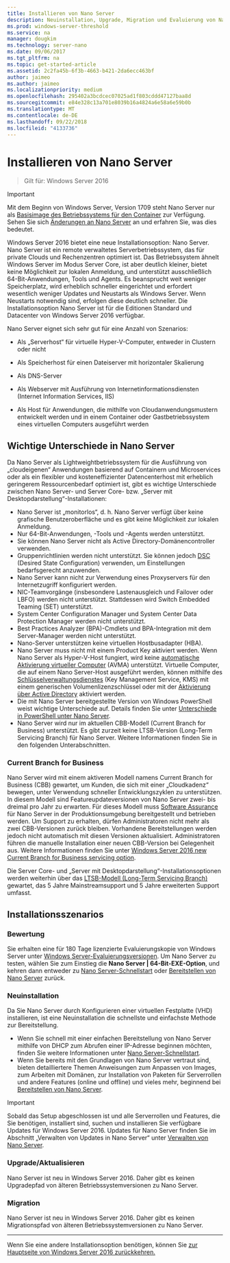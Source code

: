 ```yaml
---
title: Installieren von Nano Server
description: Neuinstallation, Upgrade, Migration und Evaluierung von Nano-Server
ms.prod: windows-server-threshold
ms.service: na
manager: dougkim
ms.technology: server-nano
ms.date: 09/06/2017
ms.tgt_pltfrm: na
ms.topic: get-started-article
ms.assetid: 2c2fa45b-6f3b-4663-b421-2da6ecc463bf
author: jaimeo
ms.author: jaimeo
ms.localizationpriority: medium
ms.openlocfilehash: 295402a3bcdcec07025ad1f803cddd47127baa8d
ms.sourcegitcommit: e84e328c13a701e8039b16a4824a6e58a6e59b0b
ms.translationtype: MT
ms.contentlocale: de-DE
ms.lasthandoff: 09/22/2018
ms.locfileid: "4133736"
---
```

# Installieren von Nano Server

>Gilt für: Windows Server 2016

> [!IMPORTANT]
> Mit dem Beginn von Windows Server, Version 1709 steht Nano Server nur als [Basisimage des Betriebssystems für den Container](/virtualization/windowscontainers/quick-start/using-insider-container-images#install-base-container-image) zur Verfügung. Sehen Sie sich [Änderungen an Nano Server](nano-in-semi-annual-channel.md) an und erfahren Sie, was dies bedeutet. 

Windows Server 2016 bietet eine neue Installationsoption: Nano Server. Nano Server ist ein remote verwaltetes Serverbetriebssystem, das für private Clouds und Rechenzentren optimiert ist. Das Betriebssystem ähnelt Windows Server im Modus Server Core, ist aber deutlich kleiner, bietet keine Möglichkeit zur lokalen Anmeldung, und unterstützt ausschließlich 64-Bit-Anwendungen, Tools und Agents. Es beansprucht weit weniger Speicherplatz, wird erheblich schneller eingerichtet und erfordert wesentlich weniger Updates und Neustarts als Windows Server. Wenn Neustarts notwendig sind, erfolgen diese deutlich schneller. Die Installationsoption Nano Server ist für die Editionen Standard und Datacenter von Windows Server 2016 verfügbar.  

Nano Server eignet sich sehr gut für eine Anzahl von Szenarios:  
  
-   Als „Serverhost“ für virtuelle Hyper-V-Computer, entweder in Clustern oder nicht  
  
-   Als Speicherhost für einen Dateiserver mit horizontaler Skalierung  
  
-   Als DNS-Server  
  
-   Als Webserver mit Ausführung von Internetinformationsdiensten (Internet Information Services, IIS)  
  
-   Als Host für Anwendungen, die mithilfe von Cloudanwendungsmustern entwickelt werden und in einem Container oder Gastbetriebssystem eines virtuellen Computers ausgeführt werden  
  
## Wichtige Unterschiede in Nano Server

Da Nano Server als Lightweightbetriebssystem für die Ausführung von „cloudeigenen“ Anwendungen basierend auf Containern und Microservices oder als ein flexibler und kosteneffizienter Datencenterhost mit erheblich geringerem Ressourcenbedarf optimiert ist, gibt es wichtige Unterschiede zwischen Nano Server- und Server Core- bzw. „Server mit Desktopdarstellung“-Installationen:

- Nano Server ist „monitorlos“, d. h. Nano Server verfügt über keine grafische Benutzeroberfläche und es gibt keine Möglichkeit zur lokalen Anmeldung.
- Nur 64-Bit-Anwendungen, -Tools und -Agents werden unterstützt.
- Sie können Nano Server nicht als Active Directory-Domänencontroller verwenden.
- Gruppenrichtlinien werden nicht unterstützt. Sie können jedoch [DSC](https://msdn.microsoft.com/powershell/dsc/nanoDsc) (Desired State Configuration) verwenden, um Einstellungen bedarfsgerecht anzuwenden.
- Nano Server kann nicht zur Verwendung eines Proxyservers für den Internetzugriff konfiguriert werden.
- NIC-Teamvorgänge (insbesondere Lastenausgleich und Failover oder LBFO) werden nicht unterstützt. Stattdessen wird Switch Embedded Teaming (SET) unterstützt.
- System Center Configuration Manager und System Center Data Protection Manager werden nicht unterstützt.
- Best Practices Analyzer (BPA)-Cmdlets und BPA-Integration mit dem Server-Manager werden nicht unterstützt.
- Nano-Server unterstützen keine virtuellen Hostbusadapter (HBA).
- Nano Server muss nicht mit einem Product Key aktiviert werden. Wenn Nano Server als Hyper-V-Host fungiert, wird keine [automatische Aktivierung virtueller Computer](https://technet.microsoft.com/library/dn303421%28v=ws.11%29.aspx) (AVMA) unterstützt. Virtuelle Computer, die auf einem Nano Server-Host ausgeführt werden, können mithilfe des [Schlüsselverwaltungsdienstes](https://technet.microsoft.com/library/jj612867(v=ws.11).aspx) (Key Management Service, KMS) mit einem generischen Volumenlizenzschlüssel oder mit der [Aktivierung über Active Directory](https://technet.microsoft.com/library/dn502534(v=ws.11).aspx) aktiviert werden.
- Die mit Nano Server bereitgestellte Version von Windows PowerShell weist wichtige Unterschiede auf. Details finden Sie unter [Unterschiede in PowerShell unter Nano Server](PowerShell-on-Nano-Server.md).
- Nano Server wird nur im aktuellen CBB-Modell (Current Branch for Business) unterstützt. Es gibt zurzeit keine LTSB-Version (Long-Term Servicing Branch) für Nano Server. Weitere Informationen finden Sie in den folgenden Unterabschnitten.

### Current Branch for Business
Nano Server wird mit einem aktiveren Modell namens Current Branch for Business (CBB) gewartet, um Kunden, die sich mit einer „Cloudkadenz“ bewegen, unter Verwendung schneller Entwicklungszyklen zu unterstützen. In diesem Modell sind Featureupdateversionen von Nano Server zwei- bis dreimal pro Jahr zu erwarten. Für dieses Modell muss [Software Assurance](https://www.microsoft.com/en-us/licensing/licensing-programs/software-assurance-default.aspx) für Nano Server in der Produktionsumgebung bereitgestellt und betrieben werden. Um Support zu erhalten, dürfen Administratoren nicht mehr als zwei CBB-Versionen zurück bleiben. Vorhandene Bereitstellungen werden jedoch nicht automatisch mit diesen Versionen aktualisiert. Administratoren führen die manuelle Installation einer neuen CBB-Version bei Gelegenheit aus. Weitere Informationen finden Sie unter [Windows Server 2016 new Current Branch for Business servicing option](https://blogs.technet.microsoft.com/windowsserver/2016/07/12/windows-server-2016-new-current-branch-for-business-servicing-option/).

Die Server Core- und „Server mit Desktopdarstellung“-Installationsoptionen werden weiterhin über das [LTSB-Modell (Long-Term Servicing Branch)](https://support.microsoft.com/lifecycle#gp%2Fgp_msl_policy) gewartet, das 5 Jahre Mainstreamsupport und 5 Jahre erweiterten Support umfasst.

## Installationsszenarios

### Bewertung
Sie erhalten eine für 180 Tage lizenzierte Evaluierungskopie von Windows Server unter [Windows Server-Evaluierungsversionen](https://www.microsoft.com/evalcenter/evaluate-windows-server-2016). Um Nano Server zu testen, wählen Sie zum Einstieg die **Nano Server | 64-Bit-EXE-Option**, und kehren dann entweder zu [Nano Server-Schnellstart](Nano-Server-Quick-Start.md) oder [Bereitstellen von Nano Server](Deploy-Nano-Server.md) zurück.

### Neuinstallation
Da Sie Nano Server durch Konfigurieren einer virtuellen Festplatte (VHD) installieren, ist eine Neuinstallation die schnellste und einfachste Methode zur Bereitstellung.

- Wenn Sie schnell mit einer einfachen Bereitstellung von Nano Server mithilfe von DHCP zum Abrufen einer IP-Adresse beginnen möchten, finden Sie weitere Informationen unter [Nano Server-Schnellstart](Nano-Server-Quick-Start.md). 
- Wenn Sie bereits mit den Grundlagen von Nano Server vertraut sind, bieten detailliertere Themen Anweisungen zum Anpassen von Images, zum Arbeiten mit Domänen, zur Installation von Paketen für Serverrollen und andere Features (online und offline) und vieles mehr, beginnend bei [Bereitstellen von Nano Server](Deploy-Nano-Server.md).

> [!IMPORTANT]  
> Sobald das Setup abgeschlossen ist und alle Serverrollen und Features, die Sie benötigen, installiert sind, suchen und installieren Sie verfügbare Updates für Windows Server 2016. Updates für Nano Server finden Sie im Abschnitt „Verwalten von Updates in Nano Server“ unter [Verwalten von Nano Server](Manage-Nano-Server.md).

### Upgrade/Aktualisieren
Nano Server ist neu in Windows Server 2016. Daher gibt es keinen Upgradepfad von älteren Betriebssystemversionen zu Nano Server.

### Migration
Nano Server ist neu in Windows Server 2016. Daher gibt es keinen Migrationspfad von älteren Betriebssystemversionen zu Nano Server.
  
-------------------------------------
Wenn Sie eine andere Installationsoption benötigen, können Sie [zur Hauptseite von Windows Server 2016 zurückkehren.](windows-server-2016.md) 

  


 
